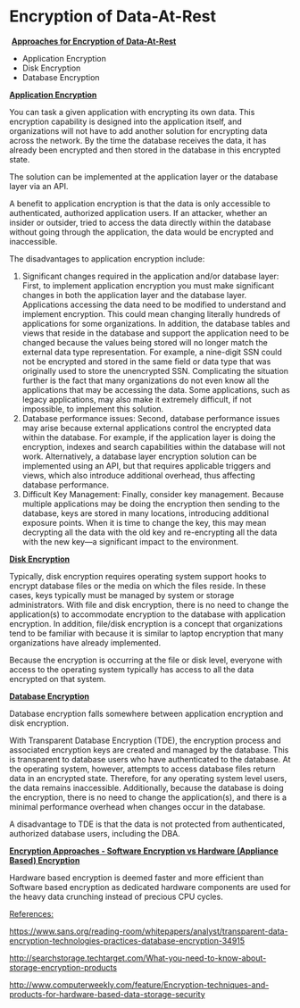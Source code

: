 # Encryption of Data-At-Rest
<p> <strong><u>Approaches for Encryption of Data-At-Rest</u></strong></p>
<ul>
	<li>Application Encryption</li>
	<li>Disk Encryption</li>
	<li>Database Encryption</li>
</ul>
<p><strong><u>Application Encryption</u></strong></p>
<p>You can task a given application with encrypting its own data. This encryption capability is designed into the application itself, and organizations will not have to add another solution for encrypting data across the network. By the time the database receives the data, it has already been encrypted and then stored in the database in this encrypted state.</p>
<p>The solution can be implemented at the application layer or the database layer via an API.</p>
<p>A benefit to application encryption is that the data is only accessible to authenticated, authorized application users. If an attacker, whether an insider or outsider, tried to access the data directly within the database without going through the application, the data would be encrypted and inaccessible.</p>
<p>The disadvantages to application encryption include:</p>
<ol>
	<li>Significant changes required in the application and/or database layer: First, to implement application encryption you must make significant changes in both the application layer and the database layer. Applications accessing the data need to be modified to understand and implement encryption. This could mean changing literally hundreds of applications for some organizations. In addition, the database tables and views that reside in the database and support the application need to be changed because the values being stored will no longer match the external data type representation. For example, a nine-digit SSN could not be encrypted and stored in the same field or data type that was originally used to store the unencrypted SSN. Complicating the situation further is the fact that many organizations do not even know all the applications that may be accessing the data. Some applications, such as legacy applications, may also make it extremely difficult, if not impossible, to implement this solution.</li>
	<li>Database performance issues: Second, database performance issues may arise because external applications control the encrypted data within the database. For example, if the application layer is doing the encryption, indexes and search capabilities within the database will not work. Alternatively, a database layer encryption solution can be implemented using an API, but that requires applicable triggers and views, which also introduce additional overhead, thus affecting database performance.</li>
	<li>Difficult Key Management: Finally, consider key management. Because multiple applications may be doing the encryption then sending to the database, keys are stored in many locations, introducing additional exposure points. When it is time to change the key, this may mean decrypting all the data with the old key and re-encrypting all the data with the new key—a significant impact to the environment.</li>
</ol>
<p><strong><u>Disk Encryption</u></strong></p>
<p>Typically, disk encryption requires operating system support hooks to encrypt database files or the media on which the files reside. In these cases, keys typically must be managed by system or storage administrators. With file and disk encryption, there is no need to change the application(s) to accommodate encryption to the database with application encryption. In addition, file/disk encryption is a concept that organizations tend to be familiar with because it is similar to laptop encryption that many organizations have already implemented.</p>
<p>Because the encryption is occurring at the file or disk level, everyone with access to the operating system typically has access to all the data encrypted on that system.</p>
<p><strong><u>Database Encryption</u></strong></p>
<p>Database encryption falls somewhere between application encryption and disk encryption.</p>
<p>With Transparent Database Encryption (TDE), the encryption process and associated encryption keys are created and managed by the database. This is transparent to database users who have authenticated to the database. At the operating system, however, attempts to access database files return data in an encrypted state. Therefore, for any operating system level users, the data remains inaccessible. Additionally, because the database is doing the encryption, there is no need to change the application(s), and there is a minimal performance overhead when changes occur in the database.</p>
<p>A disadvantage to TDE is that the data is not protected from authenticated, authorized database users, including the DBA.</p>
<p><strong><u>Encryption Approaches - Software Encryption vs Hardware (Appliance Based) Encryption</u></strong></p>
<p>Hardware based encryption is deemed faster and more efficient than Software based encryption as dedicated hardware components are used for the heavy data crunching instead of precious CPU cycles.</p>
<p><u>References:</u></p>
<p><a href="https://www.sans.org/reading-room/whitepapers/analyst/transparent-data-encryption-technologies-practices-database-encryption-34915" target="_blank" rel="noopener">https://www.sans.org/reading-room/whitepapers/analyst/transparent-data-encryption-technologies-practices-database-encryption-34915</a></p>
<p><a href="http://searchstorage.techtarget.com/What-you-need-to-know-about-storage-encryption-products" target="_blank" rel="noopener">http://searchstorage.techtarget.com/What-you-need-to-know-about-storage-encryption-products</a></p>
<p><a href="http://www.computerweekly.com/feature/Encryption-techniques-and-products-for-hardware-based-data-storage-security" target="_blank" rel="noopener">http://www.computerweekly.com/feature/Encryption-techniques-and-products-for-hardware-based-data-storage-security</a></p>
<p>&nbsp;</p>
